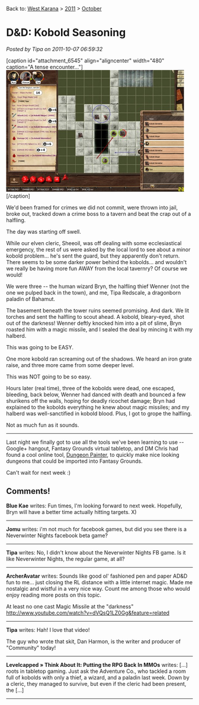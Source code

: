 Back to: [West Karana](/posts/westkarana.md) > [2011](/posts/2011/westkarana.md) > [October](./westkarana.md)
# D&D: Kobold Seasoning

*Posted by Tipa on 2011-10-07 06:59:32*

[caption id="attachment\_6545" align="aligncenter" width="480" caption="A tense encounter..."][![](../../../uploads/2011/10/FantasyGrounds-2011-10-06-22-23-30-89-480x327.jpg "A tense encounter...")](../../../uploads/2011/10/FantasyGrounds-2011-10-06-22-23-30-89.jpg)[/caption]

We'd been framed for crimes we did not commit, were thrown into jail, broke out, tracked down a crime boss to a tavern and beat the crap out of a halfling. 

The day was starting off swell.

While our elven cleric, Sheeoil, was off dealing with some ecclesiastical emergency, the rest of us were asked by the local lord to see about a minor kobold problem... he's sent the guard, but they apparently don't return. There seems to be some darker power behind the kobolds... and wouldn't we really be having more fun AWAY from the local tavernry? Of course we would!

We were three -- the human wizard Bryn, the halfling thief Wenner (not the one we pulped back in the town), and me, Tipa Redscale, a dragonborn paladin of Bahamut.

The basement beneath the tower ruins seemed promising. And dark. We lit torches and sent the halfling to scout ahead. A kobold, bleary-eyed, shot out of the darkness! Wenner deftly knocked him into a pit of slime, Bryn roasted him with a magic missile, and I sealed the deal by mincing it with my halberd.

This was going to be EASY.

One more kobold ran screaming out of the shadows. We heard an iron grate raise, and three more came from some deeper level.

This was NOT going to be so easy.

Hours later (real time), three of the kobolds were dead, one escaped, bleeding, back below, Wenner had danced with death and bounced a few shurikens off the walls, hoping for deadly ricochet damage; Bryn had explained to the kobolds everything he knew about magic missiles; and my halberd was well-sanctified in kobold blood. Plus, I got to grope the halfling.

Not as much fun as it sounds.

---

Last night we finally got to use all the tools we've been learning to use -- Google+ hangout, Fantasy Grounds virtual tabletop, and DM Chris had found a cool online tool, [Dungeon Painter](http://pyromancers.com/about-dungeon-painter "Dungeon Painter"), to quickly make nice looking dungeons that could be imported into Fantasy Grounds.

Can't wait for next week :)

## Comments!

**Blue Kae** writes: Fun times, I'm looking forward to next week. Hopefully, Bryn will have a better time actually hitting targets. X)

---

**Jomu** writes: i'm not much for facebook games, but did you see there is a Neverwinter Nights facebook beta game?

---

**Tipa** writes: No, I didn't know about the Neverwinter Nights FB game. Is it like Neverwinter Nights, the regular game, at all?

---

**ArcherAvatar** writes: Sounds like good ol' fashioned pen and paper AD&D fun to me... just closing the RL distance with a little internet magic. Made me nostalgic and wistful in a very nice way.
Count me among those who would enjoy reading more posts on this topic.

At least no one cast Magic Missile at the "darkness"
http://www.youtube.com/watch?v=dVQsQ1LZ0Gg&feature=related

---

**Tipa** writes: Hah! I love that video!

The guy who wrote that skit, Dan Harmon, is the writer and producer of "Community" today!

---

**Levelcapped &raquo; Think About It: Putting the RPG Back In MMOs** writes: [...] roots in tabletop gaming. Just ask the Adventure Co., who tackled a room full of kobolds with only a thief, a wizard, and a paladin last week. Down by a cleric, they managed to survive, but even if the cleric had been present, the [...]

---

